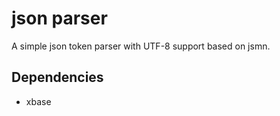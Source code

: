# json parser

A simple json token parser with UTF-8 support based on jsmn.

## Dependencies

- xbase
